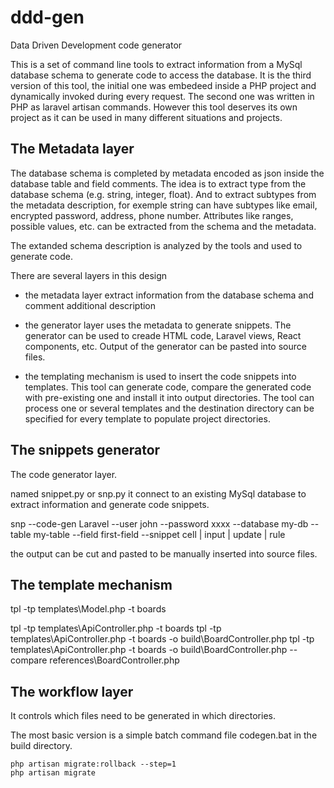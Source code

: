 # ddd-gen

Data Driven Development code generator

This is a set of command line tools to extract information from a MySql database schema to generate code to access the database.
It is the third version of this tool, the initial one was embedeed inside a PHP project and dynamically invoked during every request. The second one was written in PHP as laravel artisan commands. However this tool deserves its own project as it can be used in many different situations and projects.

## The Metadata layer

The database schema is completed by metadata encoded as json inside the database table and field comments. The idea is to extract type from the database schema (e.g. string, integer, float). And to extract subtypes from the metadata description, for exemple string can have subtypes like email, encrypted password, address, phone number. Attributes like ranges, possible values, etc. can be extracted from the schema and the metadata.

The extanded schema description is analyzed by the tools and used to generate code.

There are several layers in this design
* the metadata layer extract information from the database schema and comment additional description

* the generator layer uses the metadata to generate snippets. The generator can be used to creade HTML code, Laravel views, React components, etc. Output of the generator can be pasted into source files.

* the templating mechanism is used to insert the code snippets into templates. This tool can generate code, compare the generated code with pre-existing one and install it into output directories. The tool can process one or several templates and the destination directory can be specified for every template to populate project directories.

## The snippets generator

The code generator layer.

named snippet.py or snp.py it connect to an existing MySql database to extract information and generate code snippets.

  snp --code-gen Laravel --user john --password xxxx --database my-db --table my-table --field first-field  --snippet cell | input | update | rule

the output can be cut and pasted to be manually inserted into source files.

## The template mechanism

tpl -tp templates\Model.php -t boards

tpl -tp templates\ApiController.php -t boards
tpl -tp templates\ApiController.php -t boards -o build\BoardController.php
tpl -tp templates\ApiController.php -t boards -o build\BoardController.php --compare references\BoardController.php

## The workflow layer

It controls which files need to be generated in which directories.

The most basic version is a simple batch command file codegen.bat in the build directory.

	php artisan migrate:rollback --step=1
	php artisan migrate


